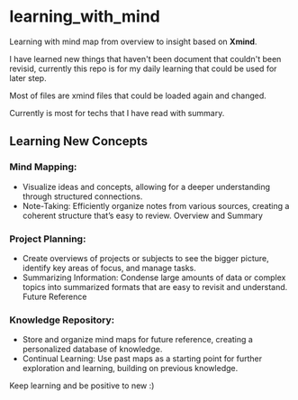 # learning_with_mind
Learning with mind map from overview to insight based on **Xmind**.

I have learned new things that haven't been document that couldn't been revisid, currently this repo is for my daily learning that could be used for later step.

Most of files are xmind files that could be loaded again and changed.

Currently is most for techs that I have read with summary.

## Learning New Concepts

### Mind Mapping: 
- Visualize ideas and concepts, allowing for a deeper understanding through structured connections.
- Note-Taking: Efficiently organize notes from various sources, creating a coherent structure that’s easy to review.
Overview and Summary

### Project Planning: 
- Create overviews of projects or subjects to see the bigger picture, identify key areas of focus, and manage tasks.
- Summarizing Information: Condense large amounts of data or complex topics into summarized formats that are easy to revisit and understand.
Future Reference

### Knowledge Repository: 
- Store and organize mind maps for future reference, creating a personalized database of knowledge.
- Continual Learning: Use past maps as a starting point for further exploration and learning, building on previous knowledge.

Keep learning and be positive to new :)
